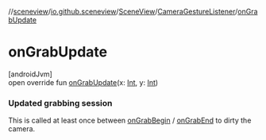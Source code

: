 //[sceneview](../../../../index.md)/[io.github.sceneview](../../index.md)/[SceneView](../index.md)/[CameraGestureListener](index.md)/[onGrabUpdate](on-grab-update.md)

# onGrabUpdate

[androidJvm]\
open override fun [onGrabUpdate](on-grab-update.md)(x: [Int](https://kotlinlang.org/api/latest/jvm/stdlib/kotlin/-int/index.html), y: [Int](https://kotlinlang.org/api/latest/jvm/stdlib/kotlin/-int/index.html))

###  Updated grabbing session

This is called at least once between [onGrabBegin](on-grab-begin.md) / [onGrabEnd](on-grab-end.md) to dirty the camera.
